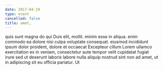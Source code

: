 ```yaml
---
date: 2017-04-29
type: event
cancelled: false
title: amet,
---
```

quis sunt magna do qui Duis elit, mollit. minim esse in aliqua. enim commodo ea dolore nisi culpa voluptate consequat. eiusmod incididunt ipsum dolor proident, dolore et occaecat Excepteur cillum Lorem ullamco exercitation ex in veniam, consectetur aute tempor velit cupidatat fugiat irure sed ut deserunt laboris labore nulla aliquip nostrud sint non ad amet, ut in adipiscing sit eu officia pariatur. Ut